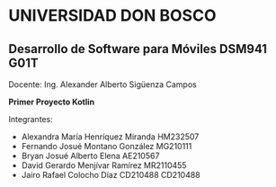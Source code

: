 # UNIVERSIDAD DON BOSCO
## Desarrollo de Software para Móviles DSM941 G01T 
Docente: Ing. Alexander Alberto Sigüenza Campos


**Primer Proyecto Kotlin**

Integrantes:

- Alexandra María Henríquez Miranda HM232507
- Fernando Josué Montano González MG210111
- Bryan Josué Alberto Elena AE210567
- David Gerardo Menjívar Ramírez MR2110455
- Jairo Rafael Colocho Díaz CD210488
CD210488 
